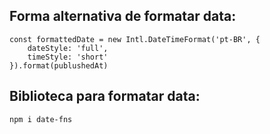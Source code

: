 ## Forma alternativa de formatar data:
    
    const formattedDate = new Intl.DateTimeFormat('pt-BR', {
        dateStyle: 'full',
        timeStyle: 'short'
    }).format(publushedAt)  

## Biblioteca para formatar data:

    npm i date-fns